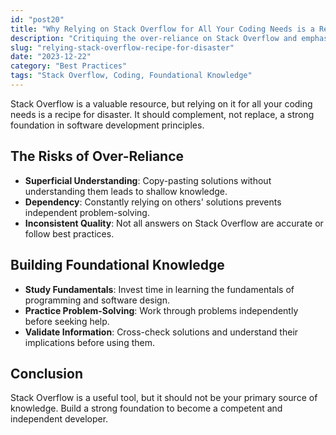 ```yaml
---
id: "post20"
title: "Why Relying on Stack Overflow for All Your Coding Needs is a Recipe for Disaster"
description: "Critiquing the over-reliance on Stack Overflow and emphasizing the importance of foundational knowledge."
slug: "relying-stack-overflow-recipe-for-disaster"
date: "2023-12-22"
category: "Best Practices"
tags: "Stack Overflow, Coding, Foundational Knowledge"
---
```


Stack Overflow is a valuable resource, but relying on it for all your coding needs is a recipe for disaster. It should complement, not replace, a strong foundation in software development principles.

## The Risks of Over-Reliance

- **Superficial Understanding**: Copy-pasting solutions without understanding them leads to shallow knowledge.
- **Dependency**: Constantly relying on others' solutions prevents independent problem-solving.
- **Inconsistent Quality**: Not all answers on Stack Overflow are accurate or follow best practices.

## Building Foundational Knowledge

- **Study Fundamentals**: Invest time in learning the fundamentals of programming and software design.
- **Practice Problem-Solving**: Work through problems independently before seeking help.
- **Validate Information**: Cross-check solutions and understand their implications before using them.

## Conclusion

Stack Overflow is a useful tool, but it should not be your primary source of knowledge. Build a strong foundation to become a competent and independent developer.
